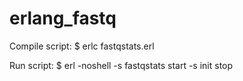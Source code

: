 # erlang_fastq

Compile script:
$ erlc fastqstats.erl

Run script:
$ erl -noshell -s fastqstats start -s init stop
